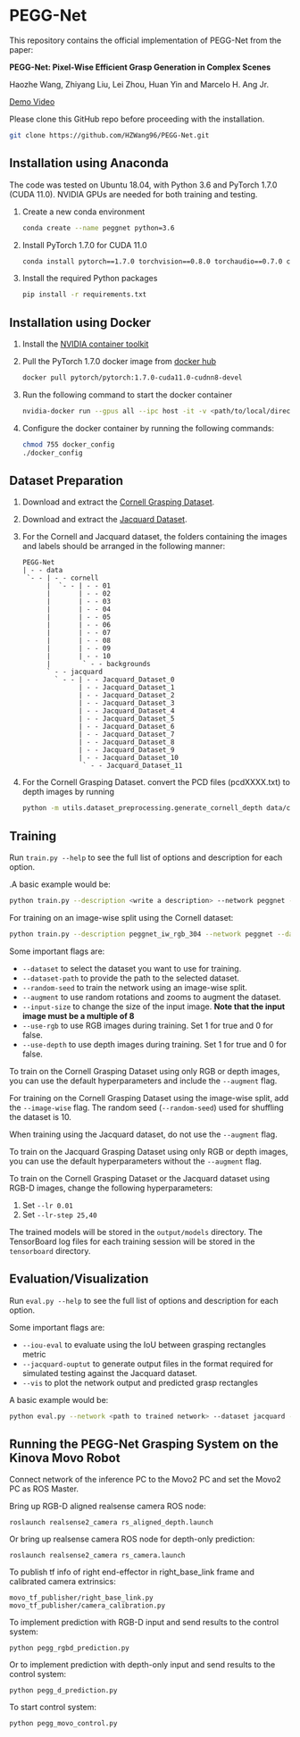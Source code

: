# PEGG-Net
This repository contains the official implementation of PEGG-Net from the paper:

**PEGG-Net: Pixel-Wise Efficient Grasp Generation in Complex Scenes**

Haozhe Wang, Zhiyang Liu, Lei Zhou, Huan Yin and Marcelo H. Ang Jr.

[Demo Video](https://www.youtube.com/watch?v=wsDUP60PC1E)

Please clone this GitHub repo before proceeding with the installation.

```bash
git clone https://github.com/HZWang96/PEGG-Net.git
```

## Installation using Anaconda

The code was tested on Ubuntu 18.04, with Python 3.6 and PyTorch 1.7.0 (CUDA 11.0). NVIDIA GPUs are needed for both training and testing.

1. Create a new conda environment
    
    ```bash
    conda create --name peggnet python=3.6
    ```
    
2. Install PyTorch 1.7.0 for CUDA 11.0
    
    ```bash
    conda install pytorch==1.7.0 torchvision==0.8.0 torchaudio==0.7.0 cudatoolkit=11.0 -c pytorch
    ```
    
3. Install the required Python packages
    
    ```bash
    pip install -r requirements.txt
    ```
    

## Installation using Docker

1. Install the [NVIDIA container toolkit](https://docs.nvidia.com/datacenter/cloud-native/container-toolkit/user-guide.html)
2. Pull the PyTorch 1.7.0 docker image from [docker hub](https://hub.docker.com/r/pytorch/pytorch/tags)
    
    ```bash
    docker pull pytorch/pytorch:1.7.0-cuda11.0-cudnn8-devel
    ```
    
3. Run the following command to start the docker container
    
    ```bash
    nvidia-docker run --gpus all --ipc host -it -v <path/to/local/directory>:<workspace/in/docker/container> pytorch/pytorch:1.7.0-cuda11.0-cudnn8-devel bash
    ```
    
4. Configure the docker container by running the following commands:
    
    ```bash
    chmod 755 docker_config
    ./docker_config
    ```
    

## Dataset Preparation

1. Download and extract the [Cornell Grasping Dataset](https://www.kaggle.com/oneoneliu/cornell-grasp).
2. Download and extract the [Jacquard Dataset](https://jacquard.liris.cnrs.fr/files/database/download.php).
3. For the Cornell and Jacquard dataset, the folders containing the images and labels should be arranged in the following manner:
    
    ```
    PEGG-Net
    | - - data
     `- - | - - cornell
          |  `- - | - - 01
          |       | - - 02
          |       | - - 03
          |       | - - 04
          |       | - - 05
          |       | - - 06
          |       | - - 07
          |       | - - 08
          |       | - - 09
          |       | - - 10
          |        ` - - backgrounds
          ` - - jacquard
            ` - - | - - Jacquard_Dataset_0
                  | - - Jacquard_Dataset_1
                  | - - Jacquard_Dataset_2
                  | - - Jacquard_Dataset_3
                  | - - Jacquard_Dataset_4
                  | - - Jacquard_Dataset_5
                  | - - Jacquard_Dataset_6
                  | - - Jacquard_Dataset_7
                  | - - Jacquard_Dataset_8
                  | - - Jacquard_Dataset_9
                  | - - Jacquard_Dataset_10
                   ` - - Jacquard_Dataset_11
    ```
    
4. For the Cornell Grasping Dataset. convert the PCD files (pcdXXXX.txt) to depth images by running
    
    ```bash
    python -m utils.dataset_preprocessing.generate_cornell_depth data/cornell
    ```
    

## Training

Run `train.py --help` to see the full list of options and description for each option.

.A basic example would be:

```bash
python train.py --description <write a description> --network peggnet --dataset cornell --dataset-path data/cornell --use-rgb 1 --use-depth 0
```

For training on an image-wise split using the Cornell dataset:

```bash
python train.py --description peggnet_iw_rgb_304 --network peggnet --dataset cornell --dataset-path data/cornell --image-wise --use-depth 0 --use-rgb 1 --num-workers 4 --input-size 304
```

Some important flags are:

- `--dataset` to select the dataset you want to use for training.
- `--dataset-path` to provide the path to the selected dataset.
- `--random-seed` to train the network using an image-wise split.
- `--augment` to use random rotations and zooms to augment the dataset.
- `--input-size` to change the size of the input image. **Note that the input image must be a multiple of 8**
- `--use-rgb` to use RGB images during training. Set 1 for true and 0 for false.
- `--use-depth` to use depth images during training.  Set 1 for true and 0 for false.

To train on the Cornell Grasping Dataset using only RGB or depth images, you can use the default hyperparameters and include the `--augment` flag.

For training on the Cornell Grasping Dataset using the image-wise split, add the `--image-wise` flag. The random seed (`--random-seed`) used for shuffling the dataset is 10.

When training using the Jacquard dataset, do not use the `--augment` flag.

To train on the Jacquard Grasping Dataset using only RGB or depth images, you can use the default hyperparameters without the `--augment` flag.

To train on the Cornell Grasping Dataset or the Jacquard dataset using RGB-D images, change the following hyperparameters:

1. Set `--lr 0.01`
2. Set `--lr-step 25,40` 

The trained models will be stored in the `output/models` directory. The TensorBoard log files for each training session will be stored in the `tensorboard` directory.

## Evaluation/Visualization

Run `eval.py --help` to see the full list of options and description for each option.

Some important flags are:

- `--iou-eval` to evaluate using the IoU between grasping rectangles metric
- `--jacquard-ouptut` to generate output files in the format required for simulated testing against the Jacquard dataset.
- `--vis` to plot the network output and predicted grasp rectangles

A basic example would be:

```bash
python eval.py --network <path to trained network> --dataset jacquard --dataset-path data/jacquard --jacquard-output --iou-eval
```
## Running the PEGG-Net Grasping System on the Kinova Movo Robot
Connect network of the inference PC to the Movo2 PC and set the Movo2 PC as ROS Master.

Bring up RGB-D aligned realsense camera ROS node:
```
roslaunch realsense2_camera rs_aligned_depth.launch
```

Or bring up realsense camera ROS node for depth-only prediction:
```
roslaunch realsense2_camera rs_camera.launch
```

To publish tf info of right end-effector in right_base_link frame and calibrated camera extrinsics:
```
movo_tf_publisher/right_base_link.py
movo_tf_publisher/camera_calibration.py
```
To implement prediction with RGB-D input and send results to the control system:
```
python pegg_rgbd_prediction.py
```
Or to implement prediction with depth-only input and send results to the control system:
```
python pegg_d_prediction.py
```
To start control system:
```
python pegg_movo_control.py
```
